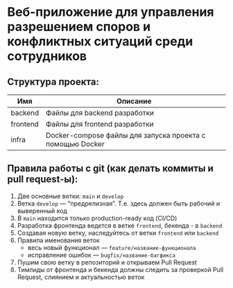 # Веб-приложение для управления разрешением споров и конфликтных ситуаций среди сотрудников

## Структура проекта:

| Имя  | Описание |
| ------------- | ------------- |
| backend | Файлы для backend разработки |
| frontend | Файлы для frontend разработки |
| infra | Docker-compose файлы для запуска проекта с помощью Docker |


## Правила работы с git (как делать коммиты и pull request-ы):

1. Две основные ветки: `main` и `develop`
2. Ветка `develop` — “предрелизная”. Т.е. здесь должен быть рабочий и выверенный код
3. В `main` находится только production-ready код (CI/CD)
4. Разработка фронтенда ведется в ветке `frontend`, бекенда - в `backend`
6. Создавая новую ветку, наследуйтесь от ветки `frontend` или `backend`
7. Правила именования веток
   - весь новый функционал — `feature/название-функционала`
   - исправление ошибок — `bugfix/название-багфикса`
8. Пушим свою ветку в репозиторий и открываем Pull Request
9. Тимлиды от фронтенда и бекенда должны следить за проверкой Pull Request, слиянием и актуальностью веток
